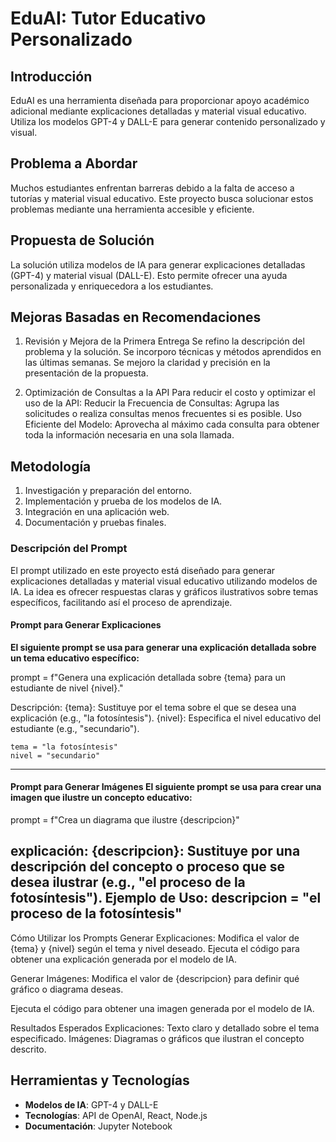 # EduAI: Tutor Educativo Personalizado

## Introducción
EduAI es una herramienta diseñada para proporcionar apoyo académico adicional mediante explicaciones detalladas y material visual educativo. Utiliza los modelos GPT-4 y DALL-E para generar contenido personalizado y visual.

## Problema a Abordar
Muchos estudiantes enfrentan barreras debido a la falta de acceso a tutorías y material visual educativo. Este proyecto busca solucionar estos problemas mediante una herramienta accesible y eficiente.

## Propuesta de Solución
La solución utiliza modelos de IA para generar explicaciones detalladas (GPT-4) y material visual (DALL-E). Esto permite ofrecer una ayuda personalizada y enriquecedora a los estudiantes.

## Mejoras Basadas en Recomendaciones
1. Revisión y Mejora de la Primera Entrega
Se refino la descripción del problema y la solución.
Se incorporo técnicas y métodos aprendidos en las últimas semanas.
Se mejoro la claridad y precisión en la presentación de la propuesta.

2. Optimización de Consultas a la API
Para reducir el costo y optimizar el uso de la API:
Reducir la Frecuencia de Consultas: Agrupa las solicitudes o realiza consultas menos frecuentes si es posible.
Uso Eficiente del Modelo: Aprovecha al máximo cada consulta para obtener toda la información necesaria en una sola llamada.

## Metodología
1. Investigación y preparación del entorno.
2. Implementación y prueba de los modelos de IA.
3. Integración en una aplicación web.
4. Documentación y pruebas finales.

### Descripción del Prompt 
El prompt utilizado en este proyecto está diseñado para generar explicaciones detalladas y material visual educativo utilizando modelos de IA. La idea es ofrecer respuestas claras y gráficos ilustrativos sobre temas específicos, facilitando así el proceso de aprendizaje. 
#### Prompt para Generar Explicaciones 
**El siguiente prompt se usa para generar una explicación detallada sobre un tema educativo específico:** 

prompt = f"Genera una explicación detallada sobre {tema} para un estudiante de nivel {nivel}."

Descripción:
 {tema}: Sustituye por el tema sobre el que se desea una explicación (e.g., "la fotosíntesis").
 {nivel}: Especifica el nivel educativo del estudiante (e.g., "secundario").

```Ejemplo de uso:
tema = "la fotosíntesis"
nivel = "secundario"
```
----------------------
#### Prompt para Generar Imágenes El siguiente prompt se usa para crear una imagen que ilustre un concepto educativo:
prompt = f"Crea un diagrama que ilustre {descripcion}"

explicación:
{descripcion}: Sustituye por una descripción del concepto o proceso que se desea ilustrar (e.g., "el proceso de la fotosíntesis").
Ejemplo de Uso:
descripcion = "el proceso de la fotosíntesis"
-----------------------
Cómo Utilizar los Prompts
Generar Explicaciones:
Modifica el valor de {tema} y {nivel} según el tema y nivel deseado.
Ejecuta el código para obtener una explicación generada por el modelo de IA.

Generar Imágenes:
Modifica el valor de {descripcion} para definir qué gráfico o diagrama deseas.

Ejecuta el código para obtener una imagen generada por el modelo de IA.

Resultados Esperados
Explicaciones: Texto claro y detallado sobre el tema especificado.
Imágenes: Diagramas o gráficos que ilustran el concepto descrito.

## Herramientas y Tecnologías
- **Modelos de IA**: GPT-4 y DALL-E
- **Tecnologías**: API de OpenAI, React, Node.js
- **Documentación**: Jupyter Notebook

